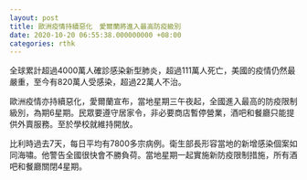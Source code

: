 ```yaml
---
layout: post
title: 歐洲疫情持續惡化　愛爾蘭將進入最高防疫級別
date: 2020-10-20 06:55:38.000000000 +08:00
categories: rthk
---
```


全球累計超過4000萬人確診感染新型肺炎，超過111萬人死亡，美國的疫情仍然最嚴重，至今有820萬人受感染，超過22萬人不治。

歐洲疫情亦持續惡化，愛爾蘭宣布，當地星期三午夜起，全國進入最高的防疫限制級別，為期6星期。民眾要遵守居家令，非必要商店暫停營業，酒吧和餐廳只能提供外賣服務。至於學校就維持開放。

比利時過去7天，每日平均有7800多宗病例。衛生部長形容當地的新增感染個案如同海嘯。他警告全國很快會不勝負荷。當地星期一起實施新防疫限制措施，所有酒吧和餐廳關閉4星期。
